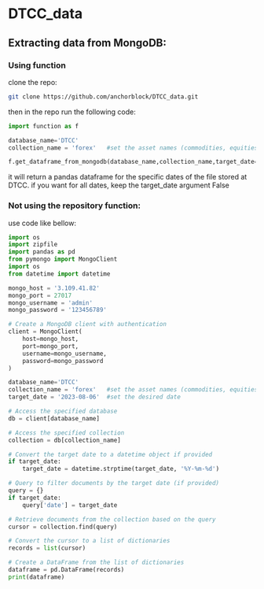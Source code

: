# DTCC_data


## Extracting data from MongoDB:  
### Using function
clone the repo:  
```bash
git clone https://github.com/anchorblock/DTCC_data.git  
```
then in the repo run the following code:
```python
import function as f

database_name='DTCC'
collection_name = 'forex'   #set the asset names (commodities, equities, rates, credits)

f.get_dataframe_from_mongodb(database_name,collection_name,target_date='2023-08-06')
```
it will return a pandas dataframe for the specific dates of the file stored at DTCC. if you want for all dates, keep the target_date argument False  

### Not using the repository function:  
use code like bellow:
```python
import os
import zipfile
import pandas as pd
from pymongo import MongoClient
import os
from datetime import datetime

mongo_host = '3.109.41.82'
mongo_port = 27017
mongo_username = 'admin'
mongo_password = '123456789'

# Create a MongoDB client with authentication
client = MongoClient(
    host=mongo_host,
    port=mongo_port,
    username=mongo_username,
    password=mongo_password
)

database_name='DTCC'
collection_name = 'forex'   #set the asset names (commodities, equities, rates, credits)
target_date = '2023-08-06'  #set the desired date

# Access the specified database
db = client[database_name]

# Access the specified collection
collection = db[collection_name]

# Convert the target date to a datetime object if provided
if target_date:
    target_date = datetime.strptime(target_date, '%Y-%m-%d')

# Query to filter documents by the target date (if provided)
query = {}
if target_date:
    query['date'] = target_date

# Retrieve documents from the collection based on the query
cursor = collection.find(query)

# Convert the cursor to a list of dictionaries
records = list(cursor)

# Create a DataFrame from the list of dictionaries
dataframe = pd.DataFrame(records)
print(dataframe)
```
